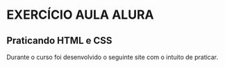 <h1>EXERCÍCIO AULA ALURA</h1>
<h2>Praticando HTML e CSS</h2>

<p>Durante o curso foi desenvolvido o seguinte site com o intuito de praticar. </p>
